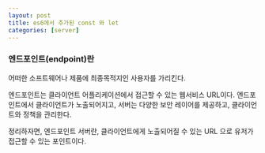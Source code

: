 ```yaml
---
layout: post
title: es6에서 추가된 const 와 let
categories: [server]
---
```


### 엔드포인트(endpoint)란 

 어떠한 소프트웨어나 제품에 최종목적지인 사용자를 가리킨다.
 
 엔드포인트는 클라이언트 어플리케이션에서 접근할 수 있는 웹서비스 URL이다. 엔드포인트에서 클라이언트가 노출되어지고, 서버는 다양한 보안 레이어를 제공하고, 클라이언트와 정책을 관리한다.
 
 정리하자면, 엔드포인트 서버란, 클라이언트에게 노출되어질 수 있는 URL 으로 유저가 접근할 수 있는 포인트이다. 